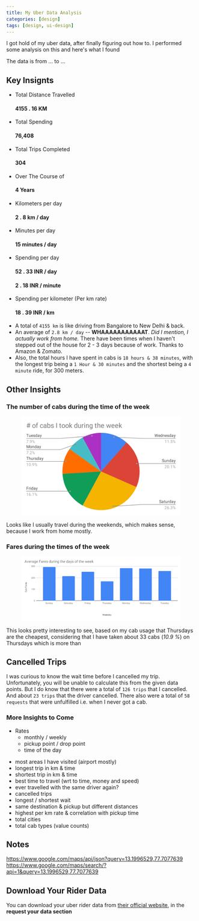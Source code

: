 ```yaml
---
title: My Uber Data Analysis
categories: [design]
tags: [design, ui-design]
---
```


I got hold of my uber data, after finally figuring out how to. I performed some analysis on this and here's what I found

The data is from ... to ...

<h2>Key Insignts</h2>

<div class="row my-3">
  <ul class="list-group my-3 col-6">
    <li class="list-group-item d-flex justify-content-between align-items-center">
      Total Distance Travelled
      <h4><span class="badge badge-success badge-pill">4155 . 16 KM</span></h4>
    </li>
    <li class="list-group-item d-flex justify-content-between align-items-center">
      Total Spending
      <h4><span class="badge badge-success badge-pill">76,408</span></h4>
    </li>
    <li class="list-group-item d-flex justify-content-between align-items-center">
      Total Trips Completed
      <h4><span class="badge badge-success badge-pill">304</span></h4>
    </li>
    <li class="list-group-item d-flex justify-content-between align-items-center">
      Over The Course of
      <h4><span class="badge badge-success badge-pill">4 Years</span></h4>
    </li>
  </ul>

  <ul class="list-group my-3 col-6">
    <li class="list-group-item d-flex justify-content-between align-items-center">
      Kilometers per day
      <h4><span class="badge badge-success badge-pill">2 . 8 km / day</span></h4>
    </li>
    <li class="list-group-item d-flex justify-content-between align-items-center">
      Minutes per day
      <h4><span class="badge badge-success badge-pill">15 minutes / day</span></h4>
    </li>
    <li class="list-group-item d-flex justify-content-between align-items-center">
      Spending per day
      <h4><span class="badge badge-success badge-pill">52 . 33 INR / day</span></h4>
      <h4><span class="badge badge-success badge-pill">2 . 18 INR / minute</span></h4>
    </li>
    <li class="list-group-item d-flex justify-content-between align-items-center">
      Spending per kilometer (Per km rate)
      <h4><span class="badge badge-success badge-pill">18 . 39 INR / km</span></h4>
    </li>
  </ul>
</div>

* A total of `4155 km` is like driving from Bangalore to New Delhi & back.
* An average of `2.8 km / day` -- **WHAAAAAAAAAAAT**. _Did I mention, I actually work from home._ There have been times when I haven't stepped out of the house for 2 - 3 days because of work. Thanks to Amazon & Zomato.
* Also, the total hours I have spent in cabs is `18 hours & 38 minutes`, with the longest trip being a `1 Hour & 30 minutes` and the shortest being a `4 minute` ride, for 300 meters.


<h2>Other Insights</h2>

<h3>The number of cabs during the time of the week</h3>

<figure class="row justify-content-center figure text-center">
  <img src="/assets/images/number_of_cabs_during_the_week.svg" class="figure-img img-fluid rounded" alt="number of cabs during the time of the week">
</figure>

Looks like I usually travel during the weekends, which makes sense, because I work from home mostly.

<h3>Fares during the times of the week</h3>

<figure class="row justify-content-center figure text-center">
  <img src="/assets/images/avg_fare_during_week.svg" class="figure-img img-fluid rounded" alt="number of cabs during the time of the week">
</figure>

This looks pretty interesting to see, based on my cab usage that Thursdays are the cheapest, considering that I have taken about 33 cabs (_10.9 %_) on Thursdays which is more than 


<h2>Cancelled Trips</h2>

I was curious to know the wait time before I cancelled my trip. Unfortunately, you will be unable to calculate this from the given data points. But I do know that there were a total of `126 trips` that I cancelled. And about `23 trips` that the driver cancelled. There also were a total of `58 requests` that were unfulfilled i.e. when I never got a cab.


<h3>More Insights to Come</h3>

* Rates
  - monthly / weekly
  - pickup point / drop point
  - time of the day

- most areas I have visited (airport mostly)
- longest trip in km & time
- shortest trip in km & time
- best time to travel (wrt to time, money and speed)
- ever travelled with the same driver again?
- cancelled trips
- longest / shortest wait
- same destination & pickup but different distances
- highest per km rate & correlation with pickup time
- total cities
- total cab types (value counts)


<h2>Notes</h2>

https://www.google.com/maps/api/json?query=13.1996529,77.7077639
https://www.google.com/maps/search/?api=1&query=13.1996529,77.7077639


<h2>Download Your Rider Data</h2>

You can download your uber rider data from [their official website](https://help.uber.com/riders/article/download-your-data?nodeId=2c86900d-8408-4bac-b92a-956d793acd11&state=KR-A9h8u4EAh_8OfwOH0aWuf6VbQ1q7GaFnjbxRNJeM%3D&_csid=xjk63_bs0hM4P-s0C45SJw#_), in the **request your data section**